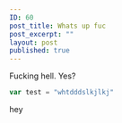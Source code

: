 ```yaml
---
ID: 60
post_title: Whats up fuc
post_excerpt: ""
layout: post
published: true
---
```


Fucking hell. Yes?

```js
var test = "whtdddslkjlkj"
```

hey
